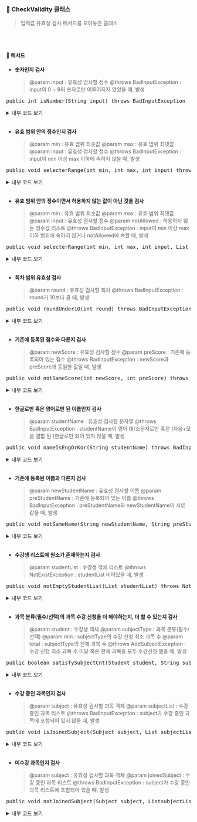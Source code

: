 ### 🔖 CheckValidity 클래스
> 입력값 유효성 검사 메서드를 모아놓은 클래스

<br><br>

#### 💫 메서드
- **숫자인지 검사**
  > @param input : 유효성 검사할 정수
  > @throws BadInputException : input이 0 ~ 9의 숫자로만 이루어지지 않았을 때, 발생
  
<pre lang="java">public int isNumber(String input) throws BadInputException</pre>
<details>
   <summary>내부 코드 보기</summary>

```java
 {
     if (!Pattern.matches("^[0-9]+$", input)) {
         throw new BadInputException("\n숫자가 아닌 값을 입력했습니다.", "자연수를 입력해 주십시오.");
     }

     return Integer.parseInt(input);
 }
```
</details>

<br>

- **유효 범위 안의 정수인지 검사**
  > @param min : 유효 범위 최솟값
  > @param max : 유효 범위 최댓값
  > @param input : 유효성 검사할 정수
  > @throws BadInputException : input이 min 이상 max 이하에 속하지 않을 때, 발생
  
<pre lang="java">public void selecterRange(int min, int max, int input) throws BadInputException</pre>
<details>
   <summary>내부 코드 보기</summary>

```java
 {
     if (input < min || input > max) {
         throw new BadInputException(min, max);
     }
 }
```
</details>

<br>

- **유효 범위 안의 정수이면서 허용하지 않는 값이 아닌 것을 검사**
  > @param min : 유효 범위 최솟값
  > @param max : 유효 범위 최댓값
  > @param input : 유효성 검사할 정수
  > @param notAllowed : 허용하지 않는 정수값 리스트
  > @throws BadInputException : input이 min 이상 max 이하 범위에 속하지 않거나 notAllowed에 속할 때, 발생
<pre lang="java">public void selecterRange(int min, int max, int input, List<Integer> notAllowed) throws BadInputException</pre>
<details>
   <summary>내부 코드 보기</summary>

```java
 {
     if (input < min || input > max) {
         throw new BadInputException(min, max);
     }

     if (notAllowed.contains(input)) {
         throw new BadInputException("\n해당 항목은 현재 이용할 수 없습니다.", "다른 항목을 선택해 주십시오.");
     }
 }
```
</details>

<br>

- **회차 범위 유효성 검사**
  > @param round : 유효성 검사할 회차
  > @throws BadInputException : round가 10보다 클 때, 발생
  
<pre lang="java">public void roundUnder10(int round) throws BadInputException</pre>
<details>
   <summary>내부 코드 보기</summary>

```java
 {
     if (round > 10) {
         throw new BadInputException("\n이미 10회차까지 점수를 등록하셨습니다.", "해당 회차의 점수를 수정하고 싶으시면, '수강생의 과목별 회차 점수 수정' 페이지를 이용해 주십시오.");
     }
 }
```
</details>

<br>

- **기존에 등록된 점수와 다른지 검사**
  > @param newScore : 유효성 검사할 점수
  > @param preScore : 기존에 등록되어 있는 점수
  > @throws BadInputException : newScore과 preScore과 동일한 값일 때, 발생
  
<pre lang="java">public void notSameScore(int newScore, int preScore) throws BadInputException</pre>
<details>
   <summary>내부 코드 보기</summary>

```java
    {
     if (newScore == preScore) {
         throw new BadInputException("\n입력한 점수가 기존 회차에 등록되어 있는 점수와 동일합니다.", "현재 등록되어 있는 점수와 다른 점수를 입력해 주십시오.");
     }
 }
```
</details>

<br>

- **한글로만 혹은 영어로만 된 이름인지 검사**
  > @param studentName : 유효성 검사할 문자열
  > @throws BadInputException : studentName이 영어 대/소문자로만 혹은 (자음+모음 결합 된 )한글로만 되어 있지 않을 때, 발생
  
<pre lang="java">public void nameIsEngOrKor(String studentName) throws BadInputException</pre>
<details>
   <summary>내부 코드 보기</summary>

```java
 {
     if (!Pattern.matches("^[a-zA-Z]+$||^[가-힣]+$", studentName)) {
         throw new BadInputException("\n잘못된 수강생 이름을 입력하셨습니다.", "영문 이름 혹은 한글 이름만 입력가능합니다.");
     }
 }
```
</details>

<br>

- **기존에 등록된 이름과 다른지 검사**
  > @param newStudentName : 유효성 검사할 이름
  > @param preStudentName : 기존에 등록되어 있는 이름
  > @throws BadInputException : preStudentName과 newStudentName이 서로 같을 때, 발생
  
<pre lang="java">public void notSameName(String newStudentName, String preStudentName) throws BadInputException</pre>
<details>
   <summary>내부 코드 보기</summary>

```java
 {
     if (newStudentName.equals(preStudentName)) {
         throw new BadInputException("\n입력한 이름이 기존에 등록되어있는 이름과 동일합니다.", "기존에 등록된 이름과 다른 이름을 입력해 주십시오.");
     }
 }
```
</details>

<br>

- **수강생 리스트에 원소가 존재하는지 검사**
  > @param studentList : 수강생 객체 리스트
  > @throws NotExistException : studentList 비어있을 때, 발생
  
<pre lang="java">public void notEmptyStudentList(List<Student> studentList) throws NotExistException</pre>
<details>
   <summary>내부 코드 보기</summary>

```java
 {
     if (studentList.isEmpty()) {
         throw new NotExistException("\n해당 상태의 수강생");
     }
 }
```
</details>

<br>

- **과목 분류(필수/선택)의 과목 수강 신청을 더 해야하는지, 더 할 수 있는지 검사**
  > @param student : 수강생 객체
  > @param subjectType : 과목 분류(필수/선택)
  > @param min : subjectType의 수강 신청 최소 과목 수
  > @param total : subjectType의 전체 과목 수
  > @throws AddSubjectException : 수강 신청 최소 과목 수 미달 혹은 전체 과목을 모두 수강신청 했을 때, 발생
<pre lang="java">public boolean satisfySubjectCnt(Student student, String subjectType, int min, int total) throws AddSubjectException</pre>
<details>
   <summary>내부 코드 보기</summary>

```java
 {
     int joinedCnt = student.getSubjectCnt(subjectType);

     if (joinedCnt < min) {
         throw new AddSubjectException( min, joinedCnt);
     } else if (joinedCnt >= total) {
         throw new AddSubjectException();
     }
 }
```
</details>

<br>

- **수강 중인 과목인지 검사**
  > @param subject : 유효성 검사할 과목 객체
  > @param subjectList : 수강 중인 과목 리스트
  > @throws BadInputException : subject가 수강 중인 과목에 포함되어 있지 않을 때, 발생
<pre lang="java">public void isJoinedSubject(Subject subject, List<Subject> subjectList) throws BadInputException</pre>
<details>
   <summary>내부 코드 보기</summary>

```java
 {
     if (!subjectList.contains(subject)) {
         throw new BadInputException("\n수강하고 있지 않은 과목입니다.", "수강 과목 목록에서 과목을 선택해 주십시오.");
     }
 }
```
</details>

<br>

- **미수강 과목인지 검사**
  > @param subject : 유효성 검사할 과목 객체
  > @param joinedSubject : 수강 중인 과목 리스트
  > @throws BadInputException : subject가 수강 중인 과목 리스트에 포함되어 있을 때, 발생
  
<pre lang="java">public void notJoinedSubject(Subject subject, List<Subject>subjectList) throws BadInputException</pre>
<details>
   <summary>내부 코드 보기</summary>

```java
 {
     if (subjectList.contains(subject)) {
         throw new BadInputException("\n이미 수강 중인 과목입니다.", "과목 목록에서 과목을 선택해 주십시오.");
     }
 }
```
</details>